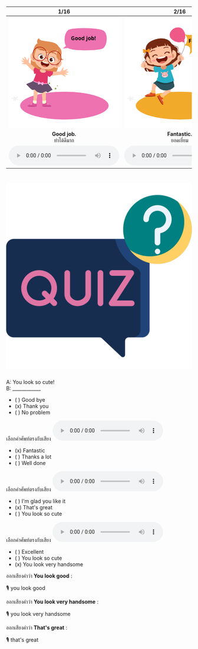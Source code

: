 <div class="carrousel">


|1/16|2/16|3/16|4/16|5/16|6/16|7/16|8/16|9/16|10/16|11/16|12/16|13/16|14/16|15/16|16/16|
| :----: | :----: | :----: | :----: | :----: | :----: | :----: | :----: | :----: | :----: | :----: | :----: | :----: | :----: | :----: | :----: |
|![](/media/img/Compliment__Good&#x20;job.svg)|![](/media/img/Compliment__Fantastic.svg)|![](/media/img/Compliment__That's&#x20;great.svg)|![](/media/img/Compliment__Excellent.svg)|![](/media/img/Compliment__Perfect.svg)|![](/media/img/Compliment__Nice&#x20;work.svg)|![](/media/img/Compliment__Well&#x20;done.svg)|![](/media/img/Compliment__You&#x20;look&#x20;verry&#x20;good&#x20;in&#x20;that&#x20;shirt.svg)|![](/media/img/Compliment__You&#x20;look&#x20;good.svg)|![](/media/img/Compliment__You&#x20;look&#x20;great.svg)|![](/media/img/Compliment__You&#x20;look&#x20;very&#x20;handsome.svg)|![](/media/img/Compliment__You&#x20;look&#x20;so&#x20;cute.svg)|![](/media/img/Compliment__Thank&#x20;you.svg)|![](/media/img/Compliment__Thanks&#x20;a&#x20;lot.svg)|![](/media/img/Compliment__Thank&#x20;for&#x20;your&#x20;compliment.svg)|![](/media/img/Compliment__I'm&#x20;glad&#x20;you&#x20;like&#x20;it.svg)|
|**Good job.**<br>ทําได้ดีมาก|**Fantastic.**<br>ยอดเยี่ยม|**That's great.**<br>เยี่ยมไปเลย|**Excellent.**<br>ยอดเยี่ยม|**Perfect.**<br>ยอดเยี่ยม|**Nice work.**<br>ทําได้ดีมาก|**Well done.**<br>ทําได้ดีมาก|**You look very good in that shirt.**<br>คุณดูดีในเสื้อตัวนั้นนะ|**You look good.**<br>คุณดูดีนะ|**You look great.**<br>คุณดูดีนะ|**You look very handsome.**<br>คุณดูดีมากเลย|**You look so cute.**<br>คุณดูน่ารักมาก|**Thank you.**<br>ขอบคุณ|**Thanks a lot.**<br>ขอบคุณมากครับ|**Thank for your compliment.**<br>ขอบคุณสําหรับคําชม|**I'm glad you like it.**<br>ฉันดีใจที่คุณชอบมัน|
|![](/media/audio/Good&#x20;job.mp3)|![](/media/audio/Fantastic.mp3)|![](/media/audio/That's&#x20;great.mp3)|![](/media/audio/Excellent.mp3)|![](/media/audio/Perfect.mp3)|![](/media/audio/Nice&#x20;work.mp3)|![](/media/audio/Well&#x20;done.mp3)|![](/media/audio/You&#x20;look&#x20;very&#x20;good&#x20;in&#x20;that&#x20;shirt.mp3)|![](/media/audio/You&#x20;look&#x20;good.mp3)|![](/media/audio/You&#x20;look&#x20;great.mp3)|![](/media/audio/You&#x20;look&#x20;very&#x20;handsome.mp3)|![](/media/audio/You&#x20;look&#x20;so&#x20;cute.mp3)|![](/media/audio/Thank&#x20;you.mp3)|![](/media/audio/Thanks&#x20;a&#x20;lot.mp3)|![](/media/audio/Thank&#x20;for&#x20;your&#x20;compliment.mp3)|![](/media/audio/I'm&#x20;glad&#x20;you&#x20;like&#x20;it.mp3)|

</div>



# ![icon](/media/icons/quiz.svg) 

A: You look so cute!  
B: ____________  

 - ( ) Good bye
 - (x) Thank you
 - ( ) No problem


เลือกคำศัพท์ตรงกับเสียง ![](/media/audio/Fantastic.mp3) 
 - (x) Fantastic
 - ( ) Thanks a lot
 - ( ) Well done

เลือกคำศัพท์ตรงกับเสียง ![](/media/audio/That's&#x20;great.mp3) 
 - ( ) I'm glad you like it
 - (x) That's great
 - ( ) You look so cute

เลือกคำศัพท์ตรงกับเสียง ![](/media/audio/You&#x20;look&#x20;very&#x20;handsome.mp3) 
 - ( ) Excellent
 - ( ) You look so cute
 - (x) You look very handsome

ออกเสียงคำว่า **You look good** :

🎙️ you look good

ออกเสียงคำว่า **You look very handsome** :

🎙️ you look very handsome

ออกเสียงคำว่า **That's great** :

🎙️ that's great
